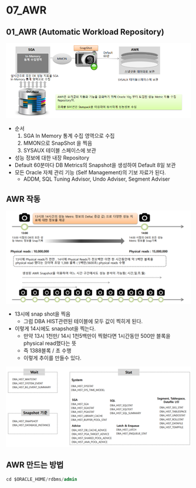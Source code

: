 # 07_AWR



## 01_AWR (Automatic Workload Repository)

![image-20240508234748769](./07_AWR.assets/image-20240508234748769.png)

- 순서
  1. SGA In Memory 통계 수집 영역으로 수집
  2. MMON으로 SnapShot 을 찍음
  3. SYSAUX 테이블 스페이스에 보관
- 성능 정보에 대한 내장 Repository
- Default 60분마다 DB Metrics의 Snapshot을 생성하여 Default 8일 보관
- 모든 Oracle 자체 관리 기능 (Self Management)의 기보 자료가 된다.
  - ADDM, SQL Tuning Advisor, Undo Adviser, Segment Adviser



## AWR 작동

![image-20240508235656794](./07_AWR.assets/image-20240508235656794.png)

- 13시에 snap shot을 찍음
  - 그럼 DBA HIST관련된 테이블에 모두 값이 찍히게 된다.
- 이렇게 14시에도 snapshot을 찍는다.
  - 만약 13시 1천만/ 14시 1천5백만이 찍혔다면 1시간동안 500만 블록을 physical read했다는 뜻
  - 즉  1388블록 / 초 수행
  - 이렇게 추이를 만들수 있다.

![image-20240509000629423](./07_AWR.assets/image-20240509000629423.png)



## AWR 만드는 방법

```sql
cd $ORACLE_HOME/rdbms/admin


```



















